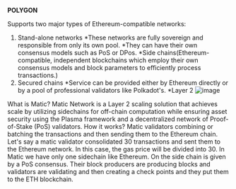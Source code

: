**POLYGON**

Supports two major types of Ethereum-compatible networks:
1.	Stand-alone networks
*These networks are fully sovereign and responsible from only its own pool.
*They can have their own consensus models such as PoS or DPos.
*Side chains(Ethereum-compatible, independent blockchains which employ their own consensus models and block parameters to efficiently process transactions.)
2.	Secured chains
*Service can be provided either by Ethereum directly or by a pool of professional validators like Polkadot's.
*Layer 2
![image](https://user-images.githubusercontent.com/73213970/119818521-ffa2f000-bef7-11eb-9c05-befa651d14ea.png)

What is Matic?
Matic Network is a Layer 2 scaling solution that achieves scale by utilizing sidechains for off-chain computation while ensuring asset security using the Plasma framework and a decentralized network of Proof-of-Stake (PoS) validators.
How it works?
Matic validators combining or batching the transactions and then sending them to the Ethereum chain. Let's say a matic validator consolidated 30 transactions and sent them to the Ethereum network. In this case, the gas price will be divided into 30. 
In Matic we have only one sidechain like Ethereum. On the side chain is given by a PoS consensus. Their block producers are producing blocks and validators are validating and then creating a check points and they put them to the ETH blockchain.
